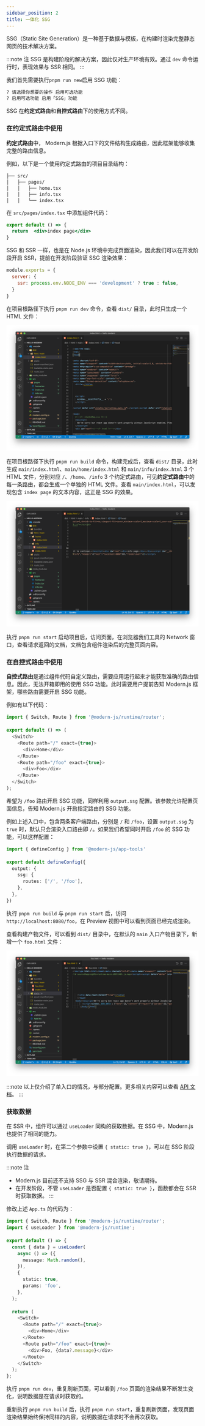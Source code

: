 ```yaml
---
sidebar_position: 2
title: 一体化 SSG
---
```


SSG（Static Site Generation）是一种基于数据与模板，在构建时渲染完整静态网页的技术解决方案。

:::note 注
SSG 是构建阶段的解决方案，因此仅对生产环境有效。通过 `dev` 命令运行时，表现效果与 SSR 相同。
:::

我们首先需要执行`pnpm run new`启用 SSG 功能：

```bash
? 请选择你想要的操作 启用可选功能
? 启用可选功能 启用「SSG」功能
```

SSG 在**约定式路由**和**自控式路由**下的使用方式不同。

### 在约定式路由中使用

**约定式路由**中， Modern.js 根据入口下的文件结构生成路由，因此框架能够收集完整的路由信息。

例如，以下是一个使用约定式路由的项目目录结构：

```
├── src/
│   ├── pages/
│   │   ├── home.tsx
│   │   ├── info.tsx
│   │   └── index.tsx
```

在 `src/pages/index.tsx` 中添加组件代码：

```jsx title="src/pages/index.tsx"
export default () => {
  return  <div>index page</div>
}
```

SSG 和 SSR 一样，也是在 Node.js 环境中完成页面渲染，因此我们可以在开发阶段开启 SSR，提前在开发阶段验证 SSG 渲染效果：

```javascript  title="modern.config.js"
module.exports = {
  server: {
    ssr: process.env.NODE_ENV === 'development' ? true : false,
  }
}
```

在项目根路径下执行 `pnpm run dev` 命令，查看 `dist/` 目录，此时只生成一个 HTML 文件：

![vsc-alert](./assets/ssg-dev.png)

在项目根路径下执行 `pnpm run build` 命令，构建完成后，查看 `dist/` 目录，此时生成 `main/index.html`、`main/home/index.html` 和 `main/info/index.html` 3 个 HTML 文件，分别对应 `/`、`/home`、`/info` 3 个约定式路由，可见**约定式路由**中的每一条路由，都会生成一个单独的 HTML 文件。查看 `main/index.html`，可以发现包含 `index page` 的文本内容，这正是 SSG 的效果。

![vsc-alert](./assets/ssg-build.png)

执行 `pnpm run start` 启动项目后，访问页面，在浏览器我们工具的 Network 窗口，查看请求返回的文档，文档包含组件渲染后的完整页面内容。

### 在自控式路由中使用

**自控式路由**是通过组件代码自定义路由，需要应用运行起来才能获取准确的路由信息。因此，无法开箱即用的使用 SSG 功能。此时需要用户提前告知 Modern.js 框架，哪些路由需要开启 SSG 功能。

例如有以下代码：

```typescript
import { Switch, Route } from '@modern-js/runtime/router';

export default () => (
  <Switch>
    <Route path="/" exact={true}>
      <div>Home</div>
    </Route>
    <Route path="/foo" exact={true}>
      <div>Foo</div>
    </Route>
  </Switch>
);
```

希望为 `/foo` 路由开启 SSG 功能，同样利用 `output.ssg` 配置。该参数允许配置页面信息，告知 Modern.js 开启指定路由的 SSG 功能。

例如上述入口中，包含两条客户端路由，分别是 `/` 和 `/foo`，设置 `output.ssg` 为 `true` 时，默认只会渲染入口路由即 `/`。如果我们希望同时开启 `/foo` 的 SSG 功能，可以这样配置：

```typescript title="modern.config.js"
import { defineConfig } from '@modern-js/app-tools'

export default defineConfig({
  output: {
    ssg: {
      routes: ['/', '/foo'],
    },
  },
})
```

执行 `pnpm run build` 与 `pnpm run start` 后，访问 `http://localhost:8080/foo`，在 Preview 视图中可以看到页面已经完成渲染。

查看构建产物文件，可以看到 `dist/` 目录中，在默认的 `main` 入口产物目录下，新增一个 `foo.html` 文件：

![vsc-alert](./assets/ssg-foo.png)

:::note
以上仅介绍了单入口的情况，与部分配置。更多相关内容可以查看 [API 文档](/docs/apis/config/output/ssg)。
:::

### 获取数据

在 SSR 中，组件可以通过 `useLoader` 同构的获取数据。在 SSG 中，Modern.js 也提供了相同的能力。

调用 `useLoader` 时，在第二个参数中设置 `{ static: true }`，可以在 SSG 阶段执行数据的请求。

:::note 注
- Modern.js 目前还不支持 SSG 与 SSR 混合渲染，敬请期待。
- 在开发阶段，不管 `useLoader` 是否配置 `{ static: true }`，函数都会在 SSR 时获取数据。
:::

修改上述 `App.ts` 的代码为：

```typescript title="App.ts"
import { Switch, Route } from '@modern-js/runtime/router';
import { useLoader } from '@modern-js/runtime';

export default () => {
  const { data } = useLoader(
    async () => ({
      message: Math.random(),
    }),
    {
      static: true,
      params: 'foo',
    },
  );

  return (
    <Switch>
      <Route path="/" exact={true}>
        <div>Home</div>
      </Route>
      <Route path="/foo" exact={true}>
        <div>Foo, {data?.message}</div>
      </Route>
    </Switch>
  );
};
```

执行 `pnpm run dev`，重复刷新页面，可以看到 `/foo` 页面的渲染结果不断发生变化，说明数据是在请求时获取的。

重新执行 `pnpm run build` 后，执行 `pnpm run start`，重复刷新页面，发现页面渲染结果始终保持同样的内容，说明数据在请求时不会再次获取。
